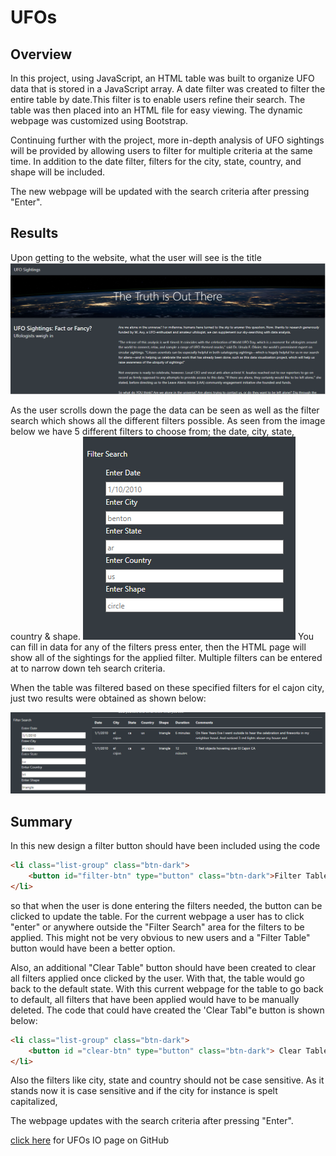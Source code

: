 # UFOs
## Overview
In this project, using JavaScript, an HTML table was built to organize UFO data that is stored in a JavaScript array. A date filter was created to filter the entire table by date.This filter is to enable users refine their search. The table was then placed into an HTML file for easy viewing. The dynamic webpage was customized using Bootstrap.

Continuing further with the project, more in-depth analysis of UFO sightings will be provided by allowing users to filter for multiple criteria at the same time. In addition to the date filter, filters for the city, state, country, and shape will be included.

The new webpage will be updated with the search criteria after pressing "Enter".

## Results
Upon getting to the website, what the user will see is the title 
![image1](https://github.com/GerlechJen/UFOs/blob/main/static/images/UFO%20Webpage.png)

As the user scrolls down the page the data can be seen as well as the filter search which shows all the different filters possible. 
As seen from the image below we have 5 different filters to choose from; the date, city, state, country & shape. 
![image2](https://github.com/GerlechJen/UFOs/blob/main/static/images/UFO%20Webpage%20Filter.png)
You can fill in data for any of the filters press enter, then the HTML page will show all of the sightings for the applied filter. Multiple filters can be entered at to narrow down teh search criteria. 

When the table was filtered based on these specified filters for el cajon city, just two results were obtained as shown below:

![image3](https://github.com/GerlechJen/UFOs/blob/main/static/images/Webpage%20Filtered.png)

## Summary
In this new design a filter button should have been included using the code 

```html
<li class="list-group" class="btn-dark">
    <button id="filter-btn" type="button" class="btn-dark">Filter Table</button>
</li>

```

so that when the user is done entering the filters needed, the button can be clicked to update the table. For the current webpage a user has to click "enter" or anywhere outside the "Filter Search" area for the filters to be applied. This might not be very obvious to new users and a "Filter Table" button would have been a better option. 

Also, an additional "Clear Table" button should have been created to clear all filters applied once clicked by the user. With that, the table would go back to the default state. With this current webpage for the table to go back to default, all filters that have been applied would have to be manually deleted. The code that could have created the 'Clear Tabl"e button is shown below:

```html
<li class="list-group" class="btn-dark">
    <button id ="clear-btn" type="button" class="btn-dark"> Clear Table</button>
</li>
```
Also the filters like city, state and country should not be case sensitive. As it stands now it is case sensitive and if the city for instance is spelt capitalized, 

The webpage updates with the search criteria after pressing "Enter".


[click here](https://gerlechjen.github.io/UFOs/) for UFOs IO page on GitHub
